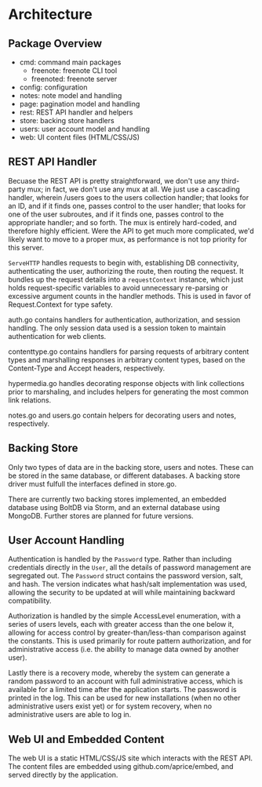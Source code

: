 # Architecture

## Package Overview
 - cmd: command main packages
   - freenote: freenote CLI tool
   - freenoted: freenote server
 - config: configuration
 - notes: note model and handling
 - page: pagination model and handling
 - rest: REST API handler and helpers
 - store: backing store handlers
 - users: user account model and handling
 - web: UI content files (HTML/CSS/JS)

## REST API Handler
Becuase the REST API is pretty straightforward, we don't use any third-party
mux; in fact, we don't use any mux at all. We just use a cascading handler,
wherein /users goes to the users collection handler; that looks for an ID,
and if it finds one, passes control to the user handler; that looks for one
of the user subroutes, and if it finds one, passes control to the appropriate
handler; and so forth. The mux is entirely hard-coded, and therefore highly
efficient. Were the API to get much more complicated, we'd likely want to move
to a proper mux, as performance is not top priority for this server.

`ServeHTTP` handles requests to begin with, establishing DB connectivity,
authenticating the user, authorizing the route, then routing the request. It
bundles up the request details into a `requestContext` instance, which just
holds request-specific variables to avoid unnecessary re-parsing or excessive
argument counts in the handler methods. This is used in favor of Request.Context
for type safety.

auth.go contains handlers for authentication, authorization, and session handling.
The only session data used is a session token to maintain authentication for web
clients.

contenttype.go contains handlers for parsing requests of arbitrary content types
and marshalling responses in arbitrary content types, based on the Content-Type
and Accept headers, respectively.

hypermedia.go handles decorating response objects with link collections prior to
marshaling, and includes helpers for generating the most common link relations.

notes.go and users.go contain helpers for decorating users and notes, respectively.

## Backing Store
Only two types of data are in the backing store, users and notes. These can be
stored in the same database, or different databases. A backing store driver must
fulfull the interfaces defined in store.go.

There are currently two backing stores implemented, an embedded database using
BoltDB via Storm, and an external database using MongoDB. Further stores are
planned for future versions.

## User Account Handling
Authentication is handled by the `Password` type. Rather than including credentials
directly in the `User`, all the details of password management are segregated out.
The `Password` struct contains the password version, salt, and hash. The version
indicates what hash/salt implementation was used, allowing the security to be
updated at will while maintaining backward compatibility.

Authorization is handled by the simple AccessLevel enumeration, with a series of
users levels, each with greater access than the one below it, allowing for access
control by greater-than/less-than comparison against the constants. This is used
primarily for route pattern authorization, and for administrative access (i.e. the
ability to manage data owned by another user).

Lastly there is a recovery mode, whereby the system can generate a random password
to an account with full administrative access, which is available for a limited
time after the application starts. The password is printed in the log. This can be
used for new installations (when no other administrative users exist yet) or for
system recovery, when no administrative users are able to log in.

## Web UI and Embedded Content
The web UI is a static HTML/CSS/JS site which interacts with the REST API. The
content files are embedded using github.com/aprice/embed, and served directly by
the application.